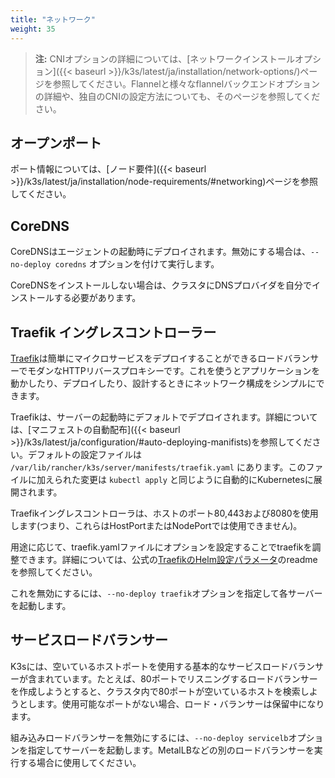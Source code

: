 ```yaml
---
title: "ネットワーク"
weight: 35
---
```


>**注:** CNIオプションの詳細については、[ネットワークインストールオプション]({{< baseurl >}}/k3s/latest/ja/installation/network-options/)ページを参照してください。Flannelと様々なflannelバックエンドオプションの詳細や、独自のCNIの設定方法についても、そのページを参照してください。

オープンポート
----------
ポート情報については、[ノード要件]({{< baseurl >}}/k3s/latest/ja/installation/node-requirements/#networking)ページを参照してください。

CoreDNS
-------

CoreDNSはエージェントの起動時にデプロイされます。無効にする場合は、`--no-deploy coredns` オプションを付けて実行します。

CoreDNSをインストールしない場合は、クラスタにDNSプロバイダを自分でインストールする必要があります。

Traefik イングレスコントローラー
--------------------------

[Traefik](https://traefik.io/)は簡単にマイクロサービスをデプロイすることができるロードバランサーでモダンなHTTPリバースプロキシーです。これを使うとアプリケーションを動かしたり、デプロイしたり、設計するときにネットワーク構成をシンプルにできます。

Traefikは、サーバーの起動時にデフォルトでデプロイされます。詳細については、[マニフェストの自動配布]({{< baseurl >}}/k3s/latest/ja/configuration/#auto-deploying-manifists)を参照してください。デフォルトの設定ファイルは `/var/lib/rancher/k3s/server/manifests/traefik.yaml` にあります。このファイルに加えられた変更は `kubectl apply` と同じように自動的にKubernetesに展開されます。

Traefikイングレスコントローラは、ホストのポート80,443および8080を使用します(つまり、これらはHostPortまたはNodePortでは使用できません)。

用途に応じて、traefik.yamlファイルにオプションを設定することでtraefikを調整できます。詳細については、公式の[TraefikのHelm設定パラメータ](https://github.com/helm/charts/tree/master/stable/traefik#configuration)のreadmeを参照してください。

これを無効にするには、`--no-deploy traefik`オプションを指定して各サーバーを起動します。

サービスロードバランサー
---------------------

K3sには、空いているホストポートを使用する基本的なサービスロードバランサーが含まれています。たとえば、80ポートでリスニングするロードバランサーを作成しようとすると、クラスタ内で80ポートが空いているホストを検索しようとします。使用可能なポートがない場合、ロード・バランサーは保留中になります。

組み込みロードバランサーを無効にするには、`--no-deploy servicelb`オプションを指定してサーバーを起動します。MetalLBなどの別のロードバランサーを実行する場合に使用してください。
